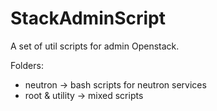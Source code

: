 StackAdminScript
================

A set of util scripts for admin Openstack.

Folders:

- neutron -> bash scripts  for neutron services
- root & utility -> mixed scripts
